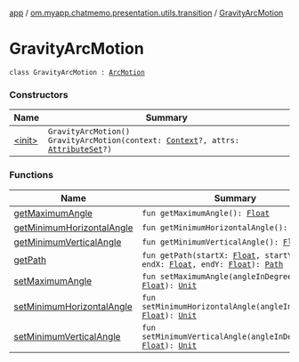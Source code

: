 [app](../../index.md) / [om.myapp.chatmemo.presentation.utils.transition](../index.md) / [GravityArcMotion](./index.md)

# GravityArcMotion

`class GravityArcMotion : `[`ArcMotion`](https://developer.android.com/reference/android/transition/ArcMotion.html)

### Constructors

| Name | Summary |
|---|---|
| [&lt;init&gt;](-init-.md) | `GravityArcMotion()`<br>`GravityArcMotion(context: `[`Context`](https://developer.android.com/reference/android/content/Context.html)`?, attrs: `[`AttributeSet`](https://developer.android.com/reference/android/util/AttributeSet.html)`?)` |

### Functions

| Name | Summary |
|---|---|
| [getMaximumAngle](get-maximum-angle.md) | `fun getMaximumAngle(): `[`Float`](https://kotlinlang.org/api/latest/jvm/stdlib/kotlin/-float/index.html) |
| [getMinimumHorizontalAngle](get-minimum-horizontal-angle.md) | `fun getMinimumHorizontalAngle(): `[`Float`](https://kotlinlang.org/api/latest/jvm/stdlib/kotlin/-float/index.html) |
| [getMinimumVerticalAngle](get-minimum-vertical-angle.md) | `fun getMinimumVerticalAngle(): `[`Float`](https://kotlinlang.org/api/latest/jvm/stdlib/kotlin/-float/index.html) |
| [getPath](get-path.md) | `fun getPath(startX: `[`Float`](https://kotlinlang.org/api/latest/jvm/stdlib/kotlin/-float/index.html)`, startY: `[`Float`](https://kotlinlang.org/api/latest/jvm/stdlib/kotlin/-float/index.html)`, endX: `[`Float`](https://kotlinlang.org/api/latest/jvm/stdlib/kotlin/-float/index.html)`, endY: `[`Float`](https://kotlinlang.org/api/latest/jvm/stdlib/kotlin/-float/index.html)`): `[`Path`](https://developer.android.com/reference/android/graphics/Path.html) |
| [setMaximumAngle](set-maximum-angle.md) | `fun setMaximumAngle(angleInDegrees: `[`Float`](https://kotlinlang.org/api/latest/jvm/stdlib/kotlin/-float/index.html)`): `[`Unit`](https://kotlinlang.org/api/latest/jvm/stdlib/kotlin/-unit/index.html) |
| [setMinimumHorizontalAngle](set-minimum-horizontal-angle.md) | `fun setMinimumHorizontalAngle(angleInDegrees: `[`Float`](https://kotlinlang.org/api/latest/jvm/stdlib/kotlin/-float/index.html)`): `[`Unit`](https://kotlinlang.org/api/latest/jvm/stdlib/kotlin/-unit/index.html) |
| [setMinimumVerticalAngle](set-minimum-vertical-angle.md) | `fun setMinimumVerticalAngle(angleInDegrees: `[`Float`](https://kotlinlang.org/api/latest/jvm/stdlib/kotlin/-float/index.html)`): `[`Unit`](https://kotlinlang.org/api/latest/jvm/stdlib/kotlin/-unit/index.html) |

